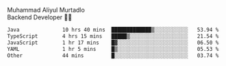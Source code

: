 Muhammad Aliyul Murtadlo
<br>
Backend Developer 👨‍💻
<br>
<!--START_SECTION:waka-->

```txt
Java              10 hrs 40 mins  █████████████▒░░░░░░░░░░░   53.94 %
TypeScript        4 hrs 15 mins   █████▒░░░░░░░░░░░░░░░░░░░   21.54 %
JavaScript        1 hr 17 mins    █▓░░░░░░░░░░░░░░░░░░░░░░░   06.50 %
YAML              1 hr 5 mins     █▒░░░░░░░░░░░░░░░░░░░░░░░   05.53 %
Other             44 mins         █░░░░░░░░░░░░░░░░░░░░░░░░   03.74 %
```

<!--END_SECTION:waka-->
